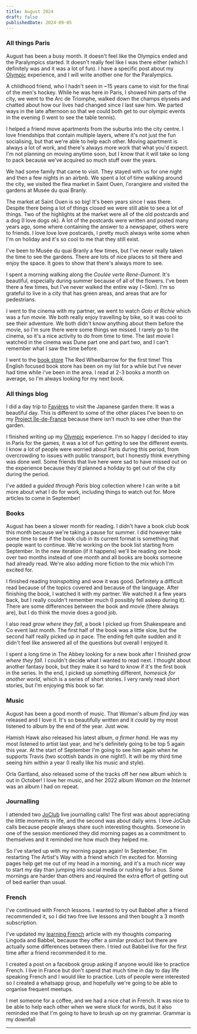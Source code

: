 ```yaml
---
title: August 2024
draft: false
publishedDate: 2024-09-05
---
```


### All things Paris

August has been a busy month. It doesn't feel like the Olympics ended and the Paralympics started. It doesn't really feel like I was there either (which I definitely was and it was a lot of fun). I have a specific post about my [Olympic](/articles/olympics/) experience, and I will write another one for the Paralympics.

A childhood friend, who I hadn't seen in ~15 years came to visit for the final of the men's hockey. While he was here in Paris, I showed him parts of the city, we went to the Arc de Triomphe, walked down the champs elyseés and chatted about how our lives had changed since I last saw him. We parted ways in the late afternoon so that we could both get to our olympic events in the evening (I went to see the table tennis).

I helped a friend move apartments from the suburbs into the city centre. I love friendships that contain multiple layers, where it's not just the fun socialising, but that we're able to help each other. Moving apartment is always a lot of work, and there's always more work that what you'd expect. I'm not planning on moving anytime soon, but I know that it will take so long to pack because we've acquired so much stuff over the years.

We had some family that came to visit. They stayed with us for one night and then a few nights in an airbnb. We spent a lot of time walking around the city, we visited the flea market in Saint Ouen, l'orangiere and visited the gardens at Musée du quai Branly.

The market at Saint Ouen is so big! It's been years since I was there. Despite there being a lot of things closed we were still able to see a lot of things. Two of the highlights at the market were all of the old postcards and a dog (I love dogs ok). A lot of the postcards were written and posted many years ago, some where containing the answer to a newspaper, others were to friends. I love love love postcards, I pretty much always write some when I'm on holiday and it's so cool to me that they still exist.

I've been to Musée du quai Branly a few times, but I've never really taken the time to see the gardens. There are lots of nice places to sit there and enjoy the space. It goes to show that there's always more to see.

I spent a morning walking along the _Coulée verte René-Dumont_. It's beautiful, especially during summer because of all of the flowers. I've been there a few times, but I've never walked the entire way (~5km). I'm so grateful to live in a city that has green areas, and areas that are for pedestrians.

I went to the cinema with my partner, we went to watch _Golo et Richie_ which was a fun movie. We both really enjoy travelling by bike, so it was cool to see their adventure. We both didn't know anything about them before the movie, so I'm sure there were some things we missed. I rarely go to the cinema, so it's a nice activity to do from time to time. The last movie I watched in the cinema was Dune part one and part two, and I can't remember what I saw the time before.

I went to the [book store](/articles/book-stores/) The Red Wheelbarrow for the first time! This English focused book store has been on my list for a while but I've never had time while i've been in the area. I read at 2-3 books a month on average, so I'm always looking for my next book.

### All things blog

I did a day trip to [Favières](/articles/alphabet-ile-de-france/f-favieres/) to visit the Japanese garden there. It was a beautiful day. This is different to some of the other places I've been to on my [Project Île-de-France](/articles/alphabet-ile-de-france/) because there isn't much to see other than the garden.

I finished writing up my [Olympic](/articles/olympics/) experience. I'm so happy I decided to stay in Paris for the games, it was a lot of fun getting to see the different events. I know a lot of people were worried about Paris during this period, from overcrowding to issues with public transport, but I honestly think everything was done well. Some friends that live here were sad to have missed out on the experience because they'd planned a holiday to get out of the city during the period.

I've added a _guided through Paris_ blog collection where I can write a bit more about what I do for work, including things to watch out for. More articles to come in September!

### Books

August has been a slower month for reading. I didn't have a book club book this month because we're taking a pause for summer. I did however take some time to see if the book club in its current format is something that people want to continue. We're working on the book list starting from September. In the new iteration (if it happens) we'll be reading one book over two months instead of one month and all books are books someone had already read. We're also adding more fiction to the mix which I'm excited for.

I finished reading _trainspotting_ and wow it was good. Definitely a difficult read because of the topics covered and because of the language. After finishing the book, I watched it with my partner. We watched it a few years back, but I really couldn't remember much (I possibly fell asleep during it). There are some differences between the book and movie (there always are), but I do think the movie does a good job.

I also read _grow where they fall_, a book I picked up from Shakespeare and Co event last month. The first half of the book was a little slow, but the second half really picked up in pace. The ending felt quite sudden and it didn't feel like answered all of the questions but overall I enjoyed it.

I spent a long time in The Abbey looking for a new book after I finished _grow where they fall_. I couldn't decide what I wanted to read next. I thought about another fantasy book, but they make it so hard to know if it's the first book in the series. In the end, I picked up something different, _homesick for another world_, which is a series of short stories. I very rarely read short stories, but I'm enjoying this book so far.

### Music

August has been a good month of music. That Woman's album _find joy_ was released and I love it. It's so beautifully written and it _could_ by my most listened to album by the end of the year. Just wow.

Hamish Hawk also released his latest album, _a firmer hand_. He was my most listened to artist last year, and he's definitely going to be top 5 again this year. At the start of September I'm going to see him again when he supports Travis (two scottish bands in one night!). It will be my third time seeing him within a year (I really like his music and style).

Orla Gartland, also released some of the tracks off her new album which is out in October! I love her music, and her 2022 album _Woman on the Internet_ was an album I had on repeat.

### Journalling

I attended two [JoClub](https://joclub.memberful.com/referral/3ld2997) live journalling calls! The first was about appreciating the little moments in life, and the second was about daily wins. I love JoClub calls because people always share such interesting thoughts. Someone in one of the session mentioned they did morning pages as a commitment to themselves and it reminded me how much they helped me.

So I've started up with my morning pages again! In September, I'm restarting The Artist's Way with a friend which I'm excited for. Morning pages help get me out of my head in a morning, and it's a much nicer way to start my day than jumping into social media or rushing for a bus. Some mornings are harder than others and required the extra effort of getting out of bed earlier than usual.

### French

I've continued with French lessons. I wanted to try out Babbel after a friend recommended it, so I did two free live lessons and then bought a 3 month subscription.

I've updated my [learning French](/articles/learning-french/) article with my thoughts comparing Lingoda and Babbel, because they offer a similar product but there are actually some differences between them. I tried out Babbel live for the first time after a friend recommended it to me.

I created a post on a facebook group asking if anyone would like to practice French. I live in France but don't spend that much time in day to day life speaking French and I would like to practice. Lots of people were interested so I created a whatsapp group, and hopefully we're going to be able to organise frequent meetups.

I met someone for a coffee, and we had a nice chat in French. It was nice to be able to help each other when we were stuck for words, but it also reminded me that I'm going to have to brush up on my grammar. Grammar is my downfall

---
